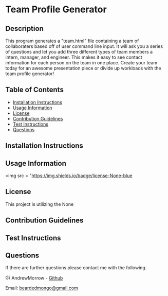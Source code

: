 # Team Profile Generator

## Description

This program generates a "team.html" file containing a team of collaboraters based off of user command line input. It will ask you a series of questions and let you add three different types of team members a intern, manager, and engineer. This makes it easy to see contact information for each person on the team in one place. Create your team today for an awesome presentation piece or divide up workloads with the team profile generator!

## Table of Contents

-   [Installation Instructions](#installation-instructions)
-   [Usage Information](#usage-information)
-   [License](#license)
-   [Contribution Guidelines](#contribution-guidelines)
-   [Test Instructions](#test-instructions)
-   [Questions](#questions)

## Installation Instructions

## Usage Information

<img src = "https://img.shields.io/badge/license-None-blue

## License

This project is utilizing the None

## Contribution Guidelines

## Test Instructions

## Questions

If there are further questions please contact me with the following.

<img src = "images/githubLogoCrop.png" alt= 'Github Logo' width="15px" height="15px"> AndrewMorrow - <a href="https://github.com/AndrewMorrow" target= "_blank">Github</a>

Email: beardedmongo@gmail.com

